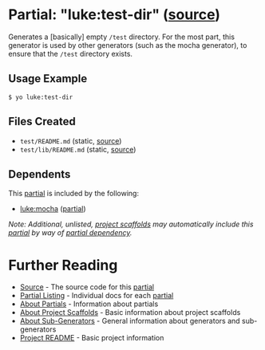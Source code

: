 # Partial: "luke:test-dir" ([source](../../generators/test-dir/index.js))

Generates a [basically] empty `/test` directory.
For the most part, this generator is used by other generators (such as the
mocha generator), to ensure that the `/test` directory exists.

## Usage Example

```
$ yo luke:test-dir
```


## Files Created

* `test/README.md` (static, [source](../../core/test/_README.md))
* `test/lib/README.md` (static, [source](../../core/test/lib/_README.md))


## Dependents

This [partial](../partials.md) is included by the following:

* [luke:mocha](./mocha.md) ([partial](../partials.md))

_Note: Additional, unlisted, [project scaffolds](../project-scaffolds.md) may
automatically include this [partial](../partials.md) by way of
[partial dependency](../partials.md#partial-dependency)._


# Further Reading

* [Source](../../generators/test-dir/index.js) - The source code for this [partial](../partials.md)
* [Partial Listing](./) - Individual docs for each [partial](../partials.md)
* [About Partials](../partials.md) - Information about partials
* [About Project Scaffolds](../project-scaffolds.md) - Basic information about project scaffolds
* [About Sub-Generators](../generators.md) - General information about generators and sub-generators
* [Project README](../README.md) - Basic project information
